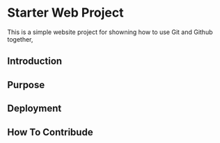 # Starter Web Project

This is a simple website project for showning how to use Git and Github together,
## Introduction

## Purpose

## Deployment

## How To Contribude

